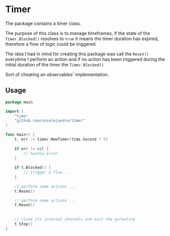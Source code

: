 # Timer

The package contains a timer class.

The purpose of this class is to manage timeframes, if the state of the `Timer.Blocked()` resolves to `true` it means the timer duration has expired, therefore a flow of logic could be triggered.

The idea I had in mind for creating this package was call the `Reset()` everytime I perform an action and if no action has been triggered during the initial duration of the timer the `Timer.Blocked()` 

Sort of cheating an observables' implementation. 


## Usage

```go
package main

import (
    "time"
    "github.com/sosalejandro/timer"
)

func main() {
    t, err := timer.NewTimer(time.Second * 5)
	
	if err != nil {
		// handle error
    }
    
	if t.Blocked() {
		// trigger a flow...
    }
	
	// perform some actions ...
	t.Reset()

	// perform some actions ...
	t.Reset()    
    
    
    // Close its internal channels and exit the goroutine
	t.Stop()
}
```